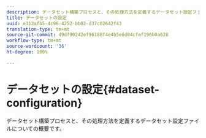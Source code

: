```yaml
---
description: データセット構築プロセスと、その処理方法を定義するデータセット設定ファイルについての概要です。
title: データセットの設定
uuid: e312afb5-4c96-4252-bb02-d37c02642f43
translation-type: tm+mt
source-git-commit: d9df90242ef96188f4e4b5e6d04cfef196b0a628
workflow-type: tm+mt
source-wordcount: '36'
ht-degree: 100%

---
```



# データセットの設定{#dataset-configuration}

データセット構築プロセスと、その処理方法を定義するデータセット設定ファイルについての概要です。

